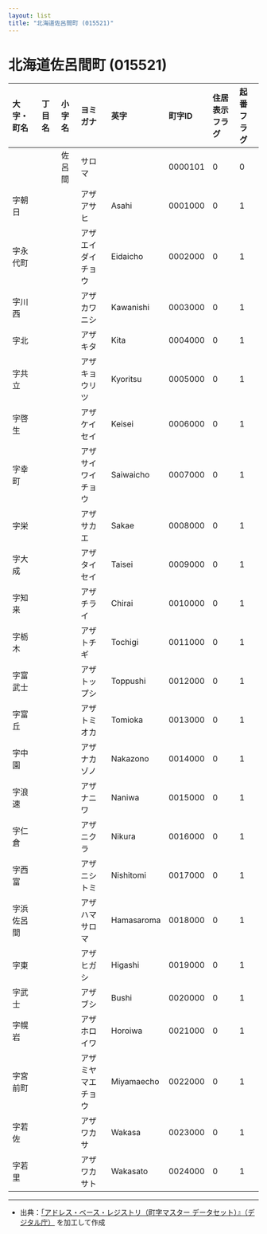 ```yaml
---
layout: list
title: "北海道佐呂間町 (015521)"
---
```


# 北海道佐呂間町 (015521)

| 大字・町名 | 丁目名 | 小字名 | ヨミガナ | 英字 | 町字ID | 住居表示フラグ | 起番フラグ |
|:---|:---|:---|:---|:---|:---|:---|:---|
|  |  | 佐呂間 |   サロマ |  | 0000101 | 0 | 0 |
| 字朝日 |  |  | アザアサヒ   | Asahi | 0001000 | 0 | 1 |
| 字永代町 |  |  | アザエイダイチョウ   | Eidaicho | 0002000 | 0 | 1 |
| 字川西 |  |  | アザカワニシ   | Kawanishi | 0003000 | 0 | 1 |
| 字北 |  |  | アザキタ   | Kita | 0004000 | 0 | 1 |
| 字共立 |  |  | アザキョウリツ   | Kyoritsu | 0005000 | 0 | 1 |
| 字啓生 |  |  | アザケイセイ   | Keisei | 0006000 | 0 | 1 |
| 字幸町 |  |  | アザサイワイチョウ   | Saiwaicho | 0007000 | 0 | 1 |
| 字栄 |  |  | アザサカエ   | Sakae | 0008000 | 0 | 1 |
| 字大成 |  |  | アザタイセイ   | Taisei | 0009000 | 0 | 1 |
| 字知来 |  |  | アザチライ   | Chirai | 0010000 | 0 | 1 |
| 字栃木 |  |  | アザトチギ   | Tochigi | 0011000 | 0 | 1 |
| 字富武士 |  |  | アザトップシ   | Toppushi | 0012000 | 0 | 1 |
| 字富丘 |  |  | アザトミオカ   | Tomioka | 0013000 | 0 | 1 |
| 字中園 |  |  | アザナカゾノ   | Nakazono | 0014000 | 0 | 1 |
| 字浪速 |  |  | アザナニワ   | Naniwa | 0015000 | 0 | 1 |
| 字仁倉 |  |  | アザニクラ   | Nikura | 0016000 | 0 | 1 |
| 字西富 |  |  | アザニシトミ   | Nishitomi | 0017000 | 0 | 1 |
| 字浜佐呂間 |  |  | アザハマサロマ   | Hamasaroma | 0018000 | 0 | 1 |
| 字東 |  |  | アザヒガシ   | Higashi | 0019000 | 0 | 1 |
| 字武士 |  |  | アザブシ   | Bushi | 0020000 | 0 | 1 |
| 字幌岩 |  |  | アザホロイワ   | Horoiwa | 0021000 | 0 | 1 |
| 字宮前町 |  |  | アザミヤマエチョウ   | Miyamaecho | 0022000 | 0 | 1 |
| 字若佐 |  |  | アザワカサ   | Wakasa | 0023000 | 0 | 1 |
| 字若里 |  |  | アザワカサト   | Wakasato | 0024000 | 0 | 1 |

---

- 出典：[「アドレス・ベース・レジストリ（町字マスター データセット）』（デジタル庁）](https://www.digital.go.jp/policies/base_registry_address/) を加工して作成
